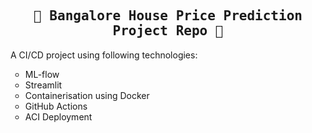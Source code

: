 <h2 align = center><tt> 📂 Bangalore House Price Prediction Project Repo 📂</tt></h2>
A CI/CD project using following technologies:
<ul type='circle'>
<li> ML-flow </li>
<li> Streamlit </li>
<li> Containerisation using Docker </li>
<li> GitHub Actions </li>
<li> ACI Deployment</li>
</ol>
